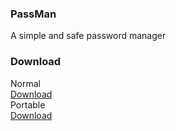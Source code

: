 ### PassMan
A simple and safe password manager
### Download
Normal <br>
[Download](https://github.com/shourgamer2/PassMan/releases/download/vr.10.0/PassMan.exe) <br>
Portable <br>
[Download](https://github.com/shourgamer2/PassMan/releases/download/port1.0.0/passmanportable.zip)
